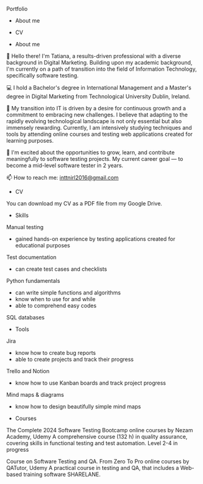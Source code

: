 Portfolio
- About me
- CV


  
- About me

👋 Hello there! I'm Tatiana, a results-driven professional with a diverse background in Digital Marketing. Building upon my academic background, I'm currently on a path of transition into the field of Information Technology, specifically software testing. 

💻 I hold a Bachelor's degree in International Management and a Master's degree in Digital Marketing from Technological University Dublin, Ireland.


🌟 My transition into IT is driven by a desire for continuous growth and a commitment to embracing new challenges. I believe that adapting to the rapidly evolving technological landscape is not only essential but also immensely rewarding.
Currently, I am intensively studying techniques and tools by attending online courses and testing web applications created for learning purposes.

🚀 I'm excited about the opportunities to grow, learn, and contribute meaningfully to software testing projects. My current career goal — to become a mid-level software tester in 2 years.

📫 How to reach me: inttnirl2016@gmail.com

- CV

You can download my CV as a PDF file from my Google Drive.

- Skills

Manual testing

- gained hands-on experience by testing applications created for educational purposes

Test documentation

- can create test cases and checklists

Python fundamentals

- can write simple functions and algorithms
- know when to use for and while
- able to comprehend easy codes

SQL databases


- Tools
  
Jira
- know how to create bug reports
- able to create projects and track their progress

Trello and Notion
- know how to use Kanban boards and track project progress

Mind maps & diagrams
- know how to design beautifully simple mind maps

- Courses

The Complete 2024 Software Testing Bootcamp
online courses by Nezam Academy, Udemy
A comprehensive course (132 h) in quality assurance, covering skills in functional testing and test automation.
Level 2-4 in progress

Course on Software Testing and QA. From Zero To Pro
online courses by QATutor, Udemy
A practical course in testing and QA, that includes a Web-based training software SHARELANE.
